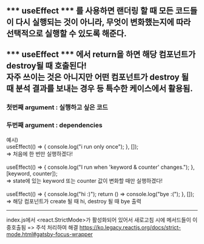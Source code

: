*** useEffect *** 를 사용하면 랜더링 할 때 모든 코드들이 다시 실행되는 것이 아니라, 무엇이 변화했는지에 따라 선택적으로 실행할 수 있도록 해준다.
<br>
<br>
*** useEffect *** 에서 return을 하면 해당 컴포넌트가 destroy될 때 호출된다!
<br>
자주 쓰이는 것은 아니지만 어떤 컴포넌트가 destroy 될 때 분석 결과를 보내는 경우 등 특수한 케이스에서 활용됨.
---
### 첫번째 argument : 실행하고 싶은 코드
### 두번째 argument : dependencies

예시) <br>
  useEffect(() => {
    console.log("i run only once");
  }, []);
  <br>
  => 처음에 한 번만 실행하겠다!
   <br>
   <br>
  useEffect(() => {
    console.log("I run when 'keyword & counter' changes.");
  }, [keyword, counter]);
    <br>
  => state에 있는 keyword 또는 counter 값이 변화할 때만 실행하겠다!
 <br>
 <br>
  useEffect(() => {
    console.log("hi :)");
    return () => console.log("bye :(");
  }, []);
   <br>
  => 해당 컴포넌트가 create 될 때 hi, destroy 될 때 bye 출력
<hr>

index.js에서 <react.StrictMode>가 활성화되어 있어서 새로고침 시에 메서드들이 이중호출됨 => 주석 처리하여 해결
https://ko.legacy.reactjs.org/docs/strict-mode.html#gatsby-focus-wrapper
